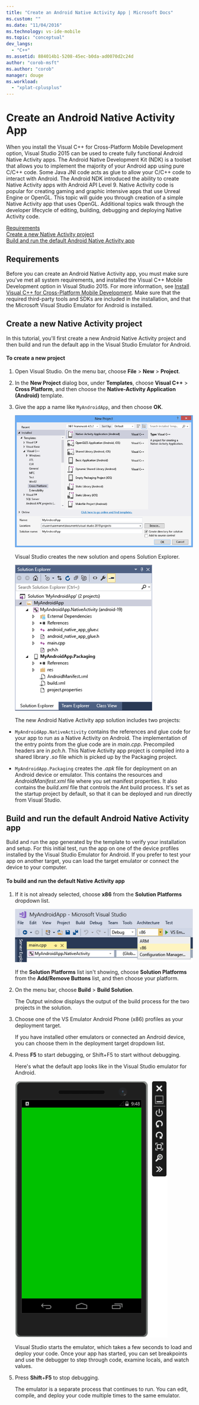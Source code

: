 ```yaml
---
title: "Create an Android Native Activity App | Microsoft Docs"
ms.custom: ""
ms.date: "11/04/2016"
ms.technology: vs-ide-mobile
ms.topic: "conceptual"
dev_langs: 
  - "C++"
ms.assetid: 884014b1-5208-45ec-b0da-ad0070d2c24d
author: "corob-msft"
ms.author: "corob"
manager: douge
ms.workload: 
  - "xplat-cplusplus"
---
```

# Create an Android Native Activity App
When you install the Visual C++ for Cross-Platform Mobile Development option, Visual Studio 2015 can be used to create fully functional Android Native Activity apps. The Android Native Development Kit (NDK) is a toolset that allows you to implement the majority of your Android app using pure C/C++ code. Some Java JNI code acts as glue to allow your C/C++ code to interact with Android. The Android NDK introduced the ability to create Native Activity apps with Android API Level 9. Native Activity code is popular for creating gaming and graphic intensive apps that use Unreal Engine or OpenGL. This topic will guide you through creation of a simple Native Activity app that uses OpenGL. Additional topics walk through the developer lifecycle of editing, building, debugging and deploying Native Activity code.  
  
 [Requirements](#req)   
 [Create a new Native Activity project](#Create)   
 [Build and run the default Android Native Activity app](#BuildHello)  
  
##  <a name="req"></a> Requirements  
 Before you can create an Android Native Activity app, you must make sure you've met all system requirements, and installed the Visual C++ Mobile Development option in Visual Studio 2015. For more information, see [Install Visual C++ for Cross-Platform Mobile Development](../cross-platform/install-visual-cpp-for-cross-platform-mobile-development.md). Make sure that the required third-party tools and SDKs are included in the installation, and that the Microsoft Visual Studio Emulator for Android is installed.  
  
##  <a name="Create"></a> Create a new Native Activity project  
 In this tutorial, you'll first create a new Android Native Activity project and then build and run the default app in the Visual Studio Emulator for Android.  
  
#### To create a new project  
  
1. Open Visual Studio. On the menu bar, choose **File** > **New** > **Project**.  
  
2. In the **New Project** dialog box, under **Templates**, choose **Visual C++** > **Cross Platform**, and then choose the **Native-Activity Application (Android)** template.  
  
3. Give the app a name like `MyAndroidApp`, and then choose **OK**.  
  
    ![Create a Native Activity project](../cross-platform/media/cppmdd_newproject.PNG "CppMDD_NewProject")  
  
    Visual Studio creates the new solution and opens Solution Explorer.  
  
    ![Native Activity project in Solution Explorer](../cross-platform/media/cppmdd_rc_na_solutionexp.PNG "CPPMDD_RC_NA_SolutionExp")  
  
   The new Android Native Activity app solution includes two projects:  
  
-   `MyAndroidApp.NativeActivity` contains the references and glue code for your app to run as a Native Activity on Android. The implementation of the entry points from the glue code are in *main.cpp*. Precompiled headers are in *pch.h*. This Native Activity app project is compiled into a shared library *.so* file which is picked up by the Packaging project.  
  
-   `MyAndroidApp.Packaging` creates the *.apk* file for deployment on an Android device or emulator. This contains the resources and *AndroidManifest.xml* file where you set manifest properties. It also contains the *build.xml* file that controls the Ant build process. It's set as the startup project by default, so that it can be deployed and run directly from Visual Studio.  
  
##  <a name="BuildHello"></a> Build and run the default Android Native Activity app  
 Build and run the app generated by the template to verify your installation and setup. For this initial test, run the app on one of the device profiles installed by the Visual Studio Emulator for Android. If you prefer to test your app on another target, you can load the target emulator or connect the device to your computer.  
  
#### To build and run the default Native Activity app  
  
1.  If it is not already selected, choose **x86** from the **Solution Platforms** dropdown list.  
  
     ![Solution Platforms dropdown x86 selection](../cross-platform/media/cppmdd_rc_na_solution_x86.png "CPPMDD_RC_NA_Solution_x86")  
  
     If the **Solution Platforms** list isn't showing, choose **Solution Platforms** from the **Add/Remove Buttons** list, and then choose your platform.  
  
2.  On the menu bar, choose **Build** > **Build Solution**.  
  
     The Output window displays the output of the build process for the two projects in the solution.  
  
3.  Choose one of the VS Emulator Android Phone (x86) profiles as your deployment target.  
  
     If you have installed other emulators or connected an Android device, you can choose them in the deployment target dropdown list.  
  
4.  Press **F5** to start debugging, or Shift+F5 to start without debugging.  
  
     Here's what the default app looks like in the Visual Studio emulator for Android.  
  
     ![The emulator running your app](../cross-platform/media/cppmdd_emulator_running_app.PNG "CppMDD_Emulator_Running_App")  
  
     Visual Studio starts the emulator, which takes a few seconds to load and deploy your code. Once your app has started, you can set breakpoints and use the debugger to step through code, examine locals, and watch values.  
  
5.  Press **Shift**+**F5** to stop debugging.  
  
     The emulator is a separate process that continues to run. You can edit, compile, and deploy your code multiple times to the same emulator.